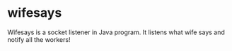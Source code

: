 wifesays
========

Wifesays is a socket listener in Java program. It listens what wife says and notify all the workers!